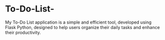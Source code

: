 # To-Do-List-
My To-Do List application is a simple and efficient tool, developed using Flask Python, designed to help users organize their daily tasks and enhance their productivity.
